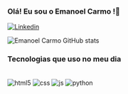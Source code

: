 
### Olá! Eu sou o Emanoel Carmo !👋

[![Linkedin](https://img.shields.io/badge/LinkedIn-0077B5?style=for-the-badge&logo=linkedin&logoColor=white)](https://www.linkedin.com/in/carmoemanoel/)

![Emanoel Carmo GitHub stats](https://github-readme-stats.vercel.app/api?username=carmoemanoel&show_icons=true&theme=dracula)

### Tecnologias que uso no meu dia 

<div style="display: inline_block"><br/>
    <img align="center" alt="html5" src="https://img.shields.io/badge/HTML5-E34F26?style=for-the-badge&logo=html5&logoColor=white"/>
    <img align="center" alt="css" src="https://img.shields.io/badge/CSS3-1572B6?style=for-the-badge&logo=css3&logoColor=white"/>
     <img align="center" alt="js" src="https://img.shields.io/badge/JavaScript-F7DF1E?style=for-the-badge&logo=javascript&logoColor=black"/>
     <img align="center" alt="python" src="https://img.shields.io/badge/Python-14354C?style=for-the-badge&logo=python&logoColor=white"/>
</div>

